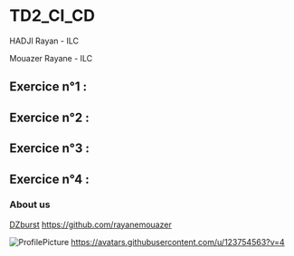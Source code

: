 # TD2_CI_CD

HADJI Rayan - ILC

Mouazer Rayane - ILC

## Exercice n°1 :

## Exercice n°2 :

## Exercice n°3 : 

## Exercice n°4 :


### About us
[DZburst](https://github.com/DZburst)
https://github.com/rayanemouazer

![ProfilePicture](https://avatars.githubusercontent.com/u/115188188?v=4)
https://avatars.githubusercontent.com/u/123754563?v=4
